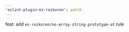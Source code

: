```yaml
---
'eslint-plugin-es-roikoren': patch
---
```


feat: add `es-roikoren/no-array-string-prototype-at` rule

